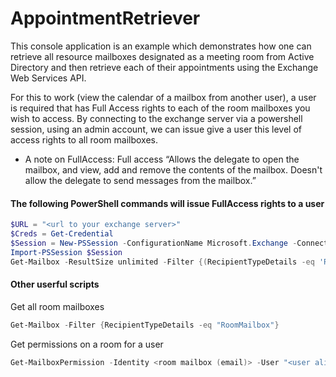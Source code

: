 # AppointmentRetriever

This console application is an example which demonstrates how one can retrieve all resource mailboxes designated as a meeting room from Active Directory and then retrieve each of their appointments using the Exchange Web Services API.

For this to work (view the calendar of a mailbox from another user), a user is required that has Full Access rights to each of the room mailboxes you wish to access. By connecting to the exchange server via a powershell session, using an admin account, we can issue give a user this level of access rights to all room mailboxes. 

* A note on FullAccess: Full access “Allows the delegate to open the mailbox, and view, add and remove the contents of the mailbox. Doesn't allow the delegate to send messages from the mailbox.”

#### The following PowerShell commands will issue FullAccess rights to a user

```powershell
$URL = "<url to your exchange server>"
$Creds = Get-Credential
$Session = New-PSSession -ConfigurationName Microsoft.Exchange -ConnectionUri $URL -Authentication Kerberos -Credential $Creds
Import-PSSession $Session
Get-Mailbox -ResultSize unlimited -Filter {(RecipientTypeDetails -eq 'RoomMailbox') -and (Alias -ne 'Admin')} | Add-MailboxPermission -User <the user email you want to assign access to> -AccessRights fullaccess -InheritanceType all -AutoMapping:$false
```

#### Other userful scripts

Get all room mailboxes
```powershell
Get-Mailbox -Filter {RecipientTypeDetails -eq "RoomMailbox"}
```

Get permissions on a room for a user
```powershell
Get-MailboxPermission -Identity <room mailbox (email)> -User "<user alias>"
```
